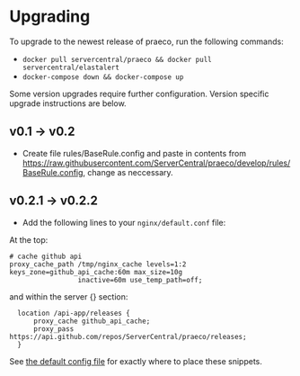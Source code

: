 # Upgrading

To upgrade to the newest release of praeco, run the following commands:

- `docker pull servercentral/praeco && docker pull servercentral/elastalert`
- `docker-compose down && docker-compose up`

Some version upgrades require further configuration. Version specific upgrade instructions are below.

## v0.1 -> v0.2

- Create file rules/BaseRule.config and paste in contents from https://raw.githubusercontent.com/ServerCentral/praeco/develop/rules/BaseRule.config, change as neccessary.

## v0.2.1 -> v0.2.2

- Add the following lines to your `nginx/default.conf` file:

At the top:

```
# cache github api
proxy_cache_path /tmp/nginx_cache levels=1:2 keys_zone=github_api_cache:60m max_size=10g
                 inactive=60m use_temp_path=off;
```

and within the server {} section:

```
  location /api-app/releases {
      proxy_cache github_api_cache;
      proxy_pass https://api.github.com/repos/ServerCentral/praeco/releases;
  }
```

See [the default config file](https://github.com/ServerCentral/praeco/blob/master/nginx_config/default.conf) for exactly where to place these snippets.
